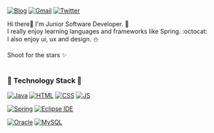 [![Blog](https://img.shields.io/badge/Blog-F8DC75?style=flat-square&logo=&logoColor=white)](https://ggoggossi.tistory.com/)
[![Gmail](https://img.shields.io/badge/ggoggoma.tech@gmail.com-EA4335?style=flat-square&logo=Gmail&logoColor=white)](github.com/ggoggoma)
[![Twitter](https://img.shields.io/badge/Twitter-1DA1F2?style=flat-square&logo=Twitter&logoColor=white)]()  

Hi there👋 I'm Junior Software Developer. :rocket:  
I really enjoy learning languages and frameworks like Spring. :octocat:  
I also enjoy ui, ux and design. :snowman:     

Shoot for the stars :sparkles:
<br/><br/>



### :whale: Technology Stack :whale:

[![Java](https://img.shields.io/badge/Java-007396?style=flat-square&logo=Java&logoColor=white)](github.com/ggoggoma)
[![HTML](https://img.shields.io/badge/HTML-E34F26?style=flat-square&logo=HTML5&logoColor=white)](github.com/ggoggoma)
[![CSS](https://img.shields.io/badge/CSS-1572B6?style=flat-square&logo=CSS3&logoColor=white)](github.com/ggoggoma)
[![JS](https://img.shields.io/badge/JavaScript-F7DF1E?style=flat-square&logo=JavaScript&logoColor=black)](github.com/ggoggoma)  

[![Spring](https://img.shields.io/badge/Spring-6DB33F?style=flat-square&logo=Spring&logoColor=white)](github.com/ggoggoma)
[![Eclipse IDE](https://img.shields.io/badge/Eclipse-2C2255?style=flat-square&logo=Eclipse&logoColor=white)](github.com/ggoggoma)  

[![Oracle](https://img.shields.io/badge/Oracle-F80000?style=flat-square&logo=Oracle&logoColor=white)](github.com/ggoggoma)
[![MySQL](https://img.shields.io/badge/MySQL-4479A1?style=flat-square&logo=MySQL&logoColor=white)](github.com/ggoggoma) 



